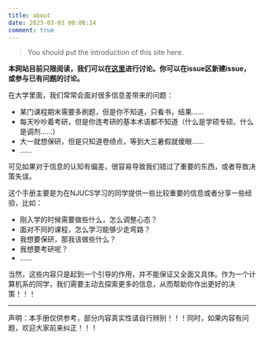 ```yaml
---
title: about
date: 2023-03-03 00:08:24
comment: true
---
```


> You should put the introduction of this site here.

**本网站目前只限阅读，我们可以在**[**这里**](https://github.com/NJU-CS/njucs/issues)**进行讨论。你可以在issue区新建issue，或参与已有问题的讨论。**


在大学里面，我们常常会面对很多信息差带来的问题：

* 某门课程期末需要多刷题，但是你不知道，只看书，结果......
* 每天吵吵着考研，但是你连考研的基本术语都不知道（什么是学硕专硕、什么是调剂......）
* 大一就想保研，但是只知道卷绩点，等到大三暑假就傻眼......
* ......

可见如果对于信息的认知有偏差，很容易导致我们错过了重要的东西，或者导致决策失误。

这个手册主要是为在NJUCS学习的同学提供一些比较重要的信息或者分享一些经验，比如：

* 刚入学的时候需要做些什么，怎么调整心态？
* 面对不同的课程，怎么学习能够少走弯路？
* 我想要保研，那我该做些什么？
* 我想要考研呢？
* ......

当然，这些内容只是起到一个引导的作用，并不能保证又全面又具体。作为一个计算机系的同学，我们需要主动去探索更多的信息，从而帮助你作出更好的决策！！！

****

声明：本手册仅供参考，部分内容真实性请自行辨别！！！同时，如果内容有问题，欢迎大家前来纠正！！！